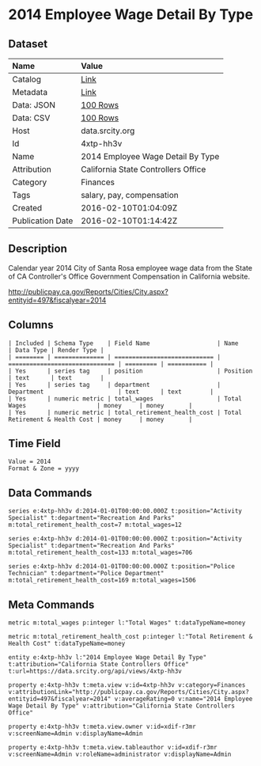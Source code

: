 # 2014 Employee Wage Detail By Type

## Dataset

| Name | Value |
| :--- | :---- |
| Catalog | [Link](https://catalog.data.gov/dataset/2014-employee-wage-detail-by-type) |
| Metadata | [Link](https://data.srcity.org/api/views/4xtp-hh3v) |
| Data: JSON | [100 Rows](https://data.srcity.org/api/views/4xtp-hh3v/rows.json?max_rows=100) |
| Data: CSV | [100 Rows](https://data.srcity.org/api/views/4xtp-hh3v/rows.csv?max_rows=100) |
| Host | data.srcity.org |
| Id | 4xtp-hh3v |
| Name | 2014 Employee Wage Detail By Type |
| Attribution | California State Controllers Office |
| Category | Finances |
| Tags | salary, pay, compensation |
| Created | 2016-02-10T01:04:09Z |
| Publication Date | 2016-02-10T01:14:42Z |

## Description

Calendar year 2014 City of Santa Rosa employee wage data from the State of CA Controller's Office Government Compensation in California website.

http://publicpay.ca.gov/Reports/Cities/City.aspx?entityid=497&fiscalyear=2014

## Columns

```ls
| Included | Schema Type    | Field Name                   | Name                           | Data Type | Render Type |
| ======== | ============== | ============================ | ============================== | ========= | =========== |
| Yes      | series tag     | position                     | Position                       | text      | text        |
| Yes      | series tag     | department                   | Department                     | text      | text        |
| Yes      | numeric metric | total_wages                  | Total Wages                    | money     | money       |
| Yes      | numeric metric | total_retirement_health_cost | Total Retirement & Health Cost | money     | money       |
```

## Time Field

```ls
Value = 2014
Format & Zone = yyyy
```

## Data Commands

```ls
series e:4xtp-hh3v d:2014-01-01T00:00:00.000Z t:position="Activity Specialist" t:department="Recreation And Parks" m:total_retirement_health_cost=7 m:total_wages=12

series e:4xtp-hh3v d:2014-01-01T00:00:00.000Z t:position="Activity Specialist" t:department="Recreation And Parks" m:total_retirement_health_cost=133 m:total_wages=706

series e:4xtp-hh3v d:2014-01-01T00:00:00.000Z t:position="Police Technician" t:department="Police Department" m:total_retirement_health_cost=169 m:total_wages=1506
```

## Meta Commands

```ls
metric m:total_wages p:integer l:"Total Wages" t:dataTypeName=money

metric m:total_retirement_health_cost p:integer l:"Total Retirement & Health Cost" t:dataTypeName=money

entity e:4xtp-hh3v l:"2014 Employee Wage Detail By Type" t:attribution="California State Controllers Office" t:url=https://data.srcity.org/api/views/4xtp-hh3v

property e:4xtp-hh3v t:meta.view v:id=4xtp-hh3v v:category=Finances v:attributionLink="http://publicpay.ca.gov/Reports/Cities/City.aspx?entityid=497&fiscalyear=2014" v:averageRating=0 v:name="2014 Employee Wage Detail By Type" v:attribution="California State Controllers Office"

property e:4xtp-hh3v t:meta.view.owner v:id=xdif-r3mr v:screenName=Admin v:displayName=Admin

property e:4xtp-hh3v t:meta.view.tableauthor v:id=xdif-r3mr v:screenName=Admin v:roleName=administrator v:displayName=Admin
```